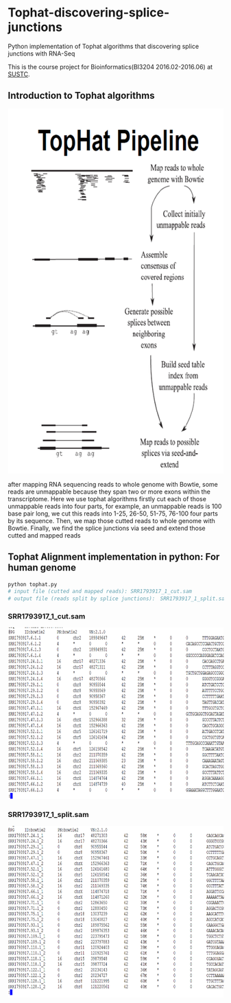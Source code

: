 # Tophat-discovering-splice-junctions
Python implementation of Tophat algorithms that discovering splice junctions with RNA-Seq

This is the course project for Bioinformatics(BI3204 2016.02-2016.06) at [SUSTC](http://www.sustc.edu.cn/).

## Introduction to Tophat algorithms
<img src="./images/tophat.png" width=700 height=850 />

after mapping RNA sequencing reads to whole genome with Bowtie, some reads are unmappable because they span two or more exons within the transcriptome. 
Here we use tophat algorithms firstly cut each of those unmappable reads into four parts, for example, 
an unmappable reads is 100 base pair long, we cut this reads into 1-25, 26-50, 51-75, 76-100 four parts by its sequence. Then, we map those cutted reads to whole genome with Bowtie. Finally, we find the splice junctions via seed and extend those cutted and mapped reads

## Tophat Alignment implementation in python: For human genome

```bash
python tophat.py
# input file (cutted and mapped reads): SRR1793917_1_cut.sam 
# output file (reads split by splice junctions):　SRR1793917_1_split.sam
```
### SRR1793917_1_cut.sam 

<img src="./images/split.png" width=700 height=400 />

### SRR1793917_1_split.sam

<img src="./images/splice.png" width=700 height=400 />
